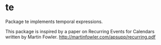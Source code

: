 # te

Package te implements temporal expressions.

This package is inspired by a paper on Recurring Events for Calendars
written by Martin Fowler. http://martinfowler.com/apsupp/recurring.pdf
